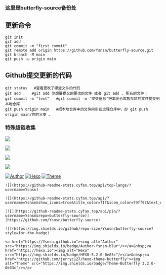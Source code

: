 ### 这里是butterfly-source备份处
## 更新命令

````
git init
git add .
git commit -m "first commit"
git remote add origin https://github.com/Ysnsn/butterfly-source.git
git branch -M main
git push -u origin main
````

## Github提交更新的代码

````
git status   #查看更改了哪些文件的代码
git add .   #git add 你想要提交的更改的文件 或者 git add . 所有的文件；
git commit -m "text"   #git commit -m ‘提交信息’把本地仓库暂存区的文件提交到本地仓库
git push origin main   #把本地仓库中的文件同步到远程仓库中，即 git push origin main/你的分支 。
````

### 特殊超链收集
![](https://github-readme-stats.cyfan.top/api/top-langs/?username=Ysnsn)

![](https://github-readme-stats.cyfan.top/api/?username=Ysnsn&show_icons=true&title_color=fff&icon_color=79ff97&text_color=9f9f9f&bg_color=151515)

[![](https://github-readme-stats.cyfan.top/api/pin/?username=Ysnsn&repo=butterfly-source)](https://github.com/Ysnsn/butterfly-source)

![](https://img.shields.io/github/repo-size/Ysnsn/butterfly-source?style=for-the-badge)


<a href="https://Ysnsn.github.io"><img alt="Author" src="https://img.shields.io/badge/Author-Ysnsn-blur"/></a>&nbsp;<a href="https://hexo.io"><img alt="Hexo" src="https://img.shields.io/badge/HEXO-5.2.0-0e83c"/></a>&nbsp;<a href="https://github.com/jerryc127/hexo-theme-butterfly"><img alt="Theme" src="https://img.shields.io/badge/Theme-Butterfly 3.2.0-0e83c"/></a>

````
![](https://github-readme-stats.cyfan.top/api/top-langs/?username=Ysnsn)

![](https://github-readme-stats.cyfan.top/api/?username=Ysnsn&show_icons=true&title_color=fff&icon_color=79ff97&text_color=9f9f9f&bg_color=151515)

[![](https://github-readme-stats.cyfan.top/api/pin/?username=Ysnsn&repo=butterfly-source)](https://github.com/Ysnsn/butterfly-source)

![](https://img.shields.io/github/repo-size/Ysnsn/butterfly-source?style=for-the-badge)

<a href="https://Ysnsn.github.io"><img alt="Author" src="https://img.shields.io/badge/Author-Ysnsn-blur"/></a>&nbsp;<a href="https://hexo.io"><img alt="Hexo" src="https://img.shields.io/badge/HEXO-5.2.0-0e83c"/></a>&nbsp;<a href="https://github.com/jerryc127/hexo-theme-butterfly"><img alt="Theme" src="https://img.shields.io/badge/Theme-Butterfly 3.2.0-0e83c"/></a>
````